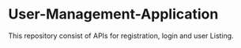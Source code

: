 # User-Management-Application
This repository consist of APIs for registration, login and user Listing. 
